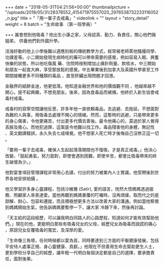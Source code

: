 +++
date = "2018-05-31T04:21:56+00:00"
thumbnailpicture = "/uploads/2018/05/31/28378552_415471975557020_2976538732233116052_n.jpg"
title = "「用一輩子去戒毒」"
videolink = ""
layout = "story_detail"
weight = 8 
batch =  "生命故事 （第一班學員）" 


+++
誰會想到他吸毒？他出生小康之家，父母認真、勤力、負責任，關心他們倆姐弟， 供養他們到外國升學。

活潑好動的他上小學後難以適應刻板的傳統教學方式，經常被老師罵他騷擾同學、 功課差等。小二開始發現生病時吃的藥可以帶來需要的感覺，例如容易入眠、興奮快樂的狀態，所以他吃傷風 藥、住院時按制增加止痛針劑量、飲咳水，中三開始和朋友一起食大麻，享受那放鬆的感覺。中五畢業後到加拿大及英國升學甚至工作期間接觸更多不同種類的毒品 ，直至肝臟出現問題才回港。

金融界的紙醉金迷，他更低落。他知道金融世界和他的價值觀不同 ，他越來越不開心，提不起興趣，不想見朋友。後來，因為食毒品而被捕，他終於入新生協會戒毒村戒毒。

戒毒村的寂寧空間讓他反思，許多年他一直依賴毒品，去逃避、去拖延，不想面對為難的人與事，用吸毒去處理不開心的情緒。然而，這暫時的逃避，只是帶來更多的身心傷害，令他更痛苦，付出更多代價去善後。最令他痛心的，莫過於家人覺得丟臉及擔心。而他犯過罪，這案底令他難以找工作。毒品殘害他的身體，無記性 、英文翻譯錯誤，永久失去七成嗅覺。他不想家人死亡時才後悔自己沒修正這一切 。

「要用一輩子去戒毒，確保人生起起落落期間也不復吸，才是真正戒毒。」他決心改變，「鼓起勇氣，努力面對，即使會遇到困難，即使辛苦，都會比吸毒帶來的終 生破壞為少。」

他對宴會項目管理課程非常用心去讀，付出的努力被業內人士賞識，他受聘後到世界各地安排拍攝 。

他又學習許多身心靈課程，包括沙維雅 (Satir), 愛的語言，恍然大悟媽媽透過服務、照顧家人來表達愛。當他再聽到媽媽重覆的叮囑時，沒再煩燥，取而代之的是諒解、耐心、包容和遷就，而且積極想更多方法以改善大家的溝通。例如當他察覺到媽媽開始生氣，他告訴媽媽要暫停一下，讓大家 冷靜下來，然後再討論。

「天主給的這段經歷，可以讓我明白同路人的心路歷程，知道如何才能有效幫助他 們。」現在的他，更能明白那些有吸毒兒女的父母，經歷兒女為吸毒而說謊的痛心 ，原諒兒女反覆吸毒的寬宏，及深厚的愛。

「生命像三角塔，任何時候都以愛為首，同時要達到三方面的平衡健康發展，包括平安待人處事正規、身心靈健康、貢獻。」他現在不但善用生命去幫助更生人士，更到學校分享自己的經歷，讓年輕一代明白每個決定都是自己的選擇，要承擔責任，面對後果。